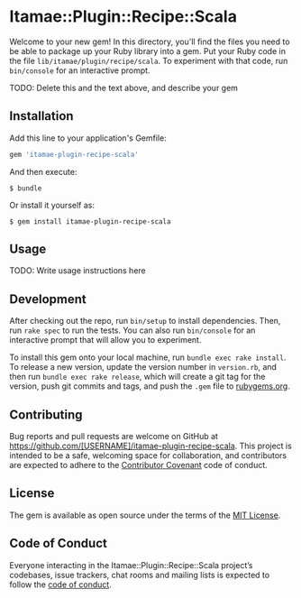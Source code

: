 # Itamae::Plugin::Recipe::Scala

Welcome to your new gem! In this directory, you'll find the files you need to be able to package up your Ruby library into a gem. Put your Ruby code in the file `lib/itamae/plugin/recipe/scala`. To experiment with that code, run `bin/console` for an interactive prompt.

TODO: Delete this and the text above, and describe your gem

## Installation

Add this line to your application's Gemfile:

```ruby
gem 'itamae-plugin-recipe-scala'
```

And then execute:

    $ bundle

Or install it yourself as:

    $ gem install itamae-plugin-recipe-scala

## Usage

TODO: Write usage instructions here

## Development

After checking out the repo, run `bin/setup` to install dependencies. Then, run `rake spec` to run the tests. You can also run `bin/console` for an interactive prompt that will allow you to experiment.

To install this gem onto your local machine, run `bundle exec rake install`. To release a new version, update the version number in `version.rb`, and then run `bundle exec rake release`, which will create a git tag for the version, push git commits and tags, and push the `.gem` file to [rubygems.org](https://rubygems.org).

## Contributing

Bug reports and pull requests are welcome on GitHub at https://github.com/[USERNAME]/itamae-plugin-recipe-scala. This project is intended to be a safe, welcoming space for collaboration, and contributors are expected to adhere to the [Contributor Covenant](http://contributor-covenant.org) code of conduct.

## License

The gem is available as open source under the terms of the [MIT License](http://opensource.org/licenses/MIT).

## Code of Conduct

Everyone interacting in the Itamae::Plugin::Recipe::Scala project’s codebases, issue trackers, chat rooms and mailing lists is expected to follow the [code of conduct](https://github.com/[USERNAME]/itamae-plugin-recipe-scala/blob/master/CODE_OF_CONDUCT.md).
